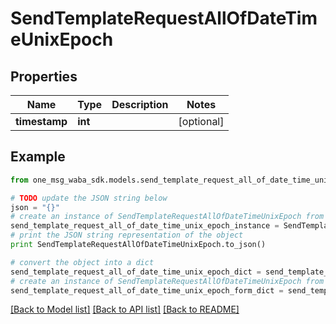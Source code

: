 # SendTemplateRequestAllOfDateTimeUnixEpoch


## Properties
Name | Type | Description | Notes
------------ | ------------- | ------------- | -------------
**timestamp** | **int** |  | [optional] 

## Example

```python
from one_msg_waba_sdk.models.send_template_request_all_of_date_time_unix_epoch import SendTemplateRequestAllOfDateTimeUnixEpoch

# TODO update the JSON string below
json = "{}"
# create an instance of SendTemplateRequestAllOfDateTimeUnixEpoch from a JSON string
send_template_request_all_of_date_time_unix_epoch_instance = SendTemplateRequestAllOfDateTimeUnixEpoch.from_json(json)
# print the JSON string representation of the object
print SendTemplateRequestAllOfDateTimeUnixEpoch.to_json()

# convert the object into a dict
send_template_request_all_of_date_time_unix_epoch_dict = send_template_request_all_of_date_time_unix_epoch_instance.to_dict()
# create an instance of SendTemplateRequestAllOfDateTimeUnixEpoch from a dict
send_template_request_all_of_date_time_unix_epoch_form_dict = send_template_request_all_of_date_time_unix_epoch.from_dict(send_template_request_all_of_date_time_unix_epoch_dict)
```
[[Back to Model list]](../README.md#documentation-for-models) [[Back to API list]](../README.md#documentation-for-api-endpoints) [[Back to README]](../README.md)


